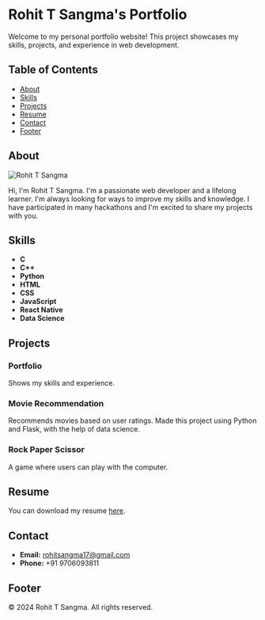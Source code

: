 # Rohit T Sangma's Portfolio

Welcome to my personal portfolio website! This project showcases my skills, projects, and experience in web development.

## Table of Contents

- [About](#about)
- [Skills](#skills)
- [Projects](#projects)
- [Resume](#resume)
- [Contact](#contact)
- [Footer](#footer)

## About

![Rohit T Sangma](IMG-20241114-WA0455.jpg)

Hi, I'm Rohit T Sangma. I'm a passionate web developer and a lifelong learner. I'm always looking for ways to improve my skills and knowledge. I have participated in many hackathons and I'm excited to share my projects with you.

## Skills

- **C**
- **C++**
- **Python**
- **HTML**
- **CSS**
- **JavaScript**
- **React Native**
- **Data Science**

## Projects

### Portfolio
Shows my skills and experience.

### Movie Recommendation
Recommends movies based on user ratings. Made this project using Python and Flask, with the help of data science.

### Rock Paper Scissor
A game where users can play with the computer.

## Resume

You can download my resume [here](resume.pdf).

## Contact

- **Email:** [rohitsangma17@gmail.com](mailto:rohitsangma17@gmail.com)
- **Phone:** +91 9706093811

## Footer

&copy; 2024 Rohit T Sangma. All rights reserved.
